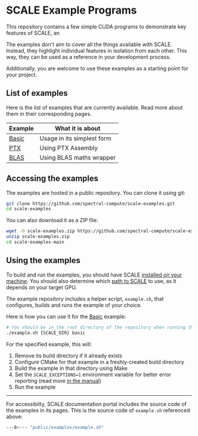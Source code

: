 # SCALE Example Programs

This repository contains a few simple CUDA programs to demonstrate key 
features of SCALE, an

The examples don't aim to cover all the things available with SCALE.
Instead, they highlight individual features in isolation from each other.
This way, they can be used as a reference in your development process.

Additionally, you are welcome to use these examples as a starting point for your project.

## List of examples

Here is the list of examples that are currently available.
Read more about them in their corresponding pages.

| Example                   | What it is about           |
| ------------------------- | -------------------------- |
| [Basic](./01-basic.md) | Usage in its simplest form |
| [PTX](./02-ptx.md)     | Using PTX Assembly         |
| [BLAS](./03-blas.md)   | Using BLAS maths wrapper   |

## Accessing the examples

The examples are hosted in a public repository.
You can clone it using git:

```sh
git clone https://github.com/spectral-compute/scale-examples.git
cd scale-examples
```

You can also download it as a ZIP file:

```sh
wget -O scale-examples.zip https://github.com/spectral-compute/scale-examples/archive/refs/heads/main.zip
unzip scale-examples.zip
cd scale-examples-main
```

## Using the examples

To build and run the examples, you should have SCALE [installed on your machine](../manual/01-installing.md).
You should also determine which [path to SCALE](../manual/02-how-to-use.md#identifying-gpu-target) to use, as it depends on your target GPU.

The example repository includes a helper script, `example.sh`, that configures, builds and runs the example of your choice.

Here is how you can use it for the [Basic](./01-basic.md) example:

```sh
# You should be in the root directory of the repository when running this
./example.sh {SCALE_DIR} basic
```

For the specified example, this will:

1. Remove its build directory if it already exists
2. Configure CMake for that example in a freshly-created build directory
3. Build the example in that directory using Make
4. Set the `SCALE_EXCEPTIONS=1` environment variable for better error reporting (read more [in the manual][exceptions])
4. Run the example

[exceptions]: ../manual/03-troubleshooting.md#exceptions

---

For accessibilty, SCALE documentation portal includes the source code of the examples in its pages.
This is the source code of `example.sh` referenced above:

```sh
---8<--- "public/examples/example.sh"
```
